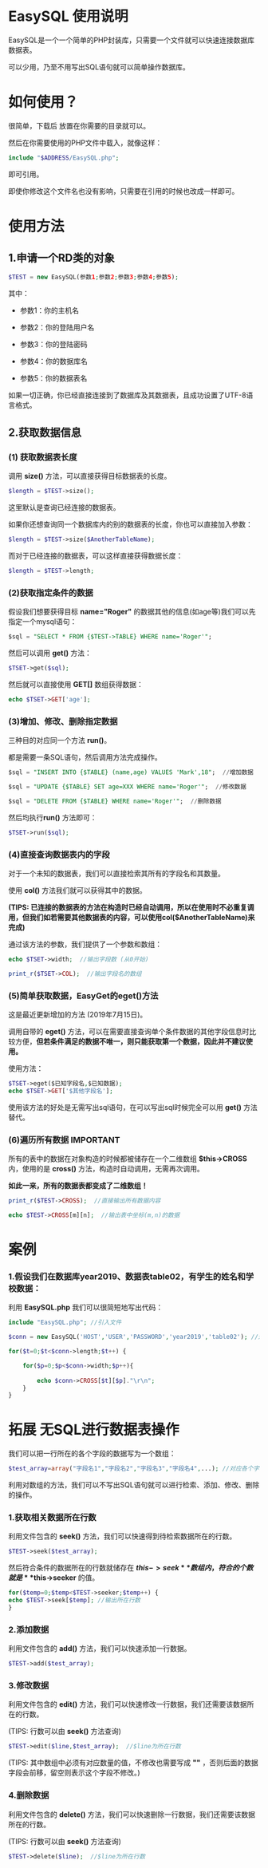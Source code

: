 EasySQL 使用说明
=====
EasySQL是一个一个简单的PHP封装库，只需要一个文件就可以快速连接数据库数据表。

可以少用，乃至不用写出SQL语句就可以简单操作数据库。

# 如何使用？
很简单，下载后 放置在你需要的目录就可以。

然后在你需要使用的PHP文件中载入，就像这样：
```PHP
include "$ADDRESS/EasySQL.php"; 
```
即可引用。

即使你修改这个文件名也没有影响，只需要在引用的时候也改成一样即可。

# 使用方法

## 1.申请一个RD类的对象
```PHP
$TEST = new EasySQL(参数1;参数2;参数3;参数4;参数5);
```
其中：

* 参数1：你的主机名

* 参数2：你的登陆用户名

* 参数3：你的登陆密码

* 参数4：你的数据库名

* 参数5：你的数据表名

如果一切正确，你已经直接连接到了数据库及其数据表，且成功设置了UTF-8语言格式。

## 2.获取数据信息

### (1) 获取数据表长度

调用 **size()** 方法，可以直接获得目标数据表的长度。

```PHP
$length = $TEST->size();
```

这里默认是查询已经连接的数据表。

如果你还想查询同一个数据库内的别的数据表的长度，你也可以直接加入参数：

```PHP
$length = $TEST->size($AnotherTableName);
```

而对于已经连接的数据表，可以这样直接获得数据长度：

```PHP
$length = $TEST->length;
```

### (2)获取指定条件的数据

假设我们想要获得目标 **name="Roger"** 的数据其他的信息(如age等)我们可以先指定一个mysql语句：

```SQL
$sql = "SELECT * FROM {$TEST->TABLE} WHERE name='Roger'";
```

然后可以调用 **get()** 方法：

```PHP
$TSET->get($sql);
```

然后就可以直接使用 **GET[]** 数组获得数据：

```PHP
echo $TSET->GET['age'];
```

### (3)增加、修改、删除指定数据

三种目的对应同一个方法 **run()**。

都是需要一条SQL语句，然后调用方法完成操作。

```SQL
$sql = "INSERT INTO {$TABLE} (name,age) VALUES 'Mark',18";  //增加数据
```

```SQL
$sql = "UPDATE {$TABLE} SET age=XXX WHERE name='Roger'";  //修改数据
```

```SQL
$sql = "DELETE FROM {$TABLE} WHERE name='Roger'";  //删除数据
```

然后均执行**run()** 方法即可：

```PHP
$TSET->run($sql);
```

### (4)直接查询数据表内的字段

对于一个未知的数据表，我们可以直接检索其所有的字段名和其数量。

使用 **col()** 方法我们就可以获得其中的数据。

**(TIPS: 已连接的数据表的方法在构造时已经自动调用，所以在使用时不必重复调用，但我们如若需要其他数据表的内容，可以使用col($AnotherTableName)来完成)**

通过该方法的参数，我们提供了一个参数和数组：

```PHP
echo $TSET->width;  //输出字段数 (从0开始)
```

```PHP
print_r($TSET->COL);  //输出字段名的数组 
```
### (5)简单获取数据，EasyGet的eget()方法

这是最近更新增加的方法 (2019年7月15日)。

调用自带的 **eget()** 方法，可以在需要直接查询单个条件数据的其他字段信息时比较方便，**但若条件满足的数据不唯一，则只能获取第一个数据，因此并不建议使用。**

使用方法：

```PHP
$TSET->eget($已知字段名,$已知数据);  
echo $TSET->GET['$其他字段名'];
```

使用该方法的好处是无需写出sql语句，在可以写出sql时候完全可以用 **get()** 方法替代。

### (6)遍历所有数据 IMPORTANT

所有的表中的数据在对象构造的时候都被储存在一个二维数组 **$this->CROSS** 内，使用的是 **cross()** 方法，构造时自动调用，无需再次调用。

**如此一来，所有的数据表都变成了二维数组！**

```PHP
print_r($TEST->CROSS);  //直接输出所有数据内容
```

```PHP
echo $TEST->CROSS[m][n];  //输出表中坐标(m,n)的数据
```

# 案例

### 1.假设我们在数据库year2019、数据表table02，有学生的姓名和学校数据：

利用 **EasySQL.php** 我们可以很简短地写出代码：

```PHP
include "EasySQL.php"; //引入文件

$conn = new EasySQL('HOST','USER','PASSWORD','year2019','table02'); //连接数据库

for($t=0;$t<$conn->length;$t++) {

    for($p=0;$p<$conn->width;$p++){
    
        echo $conn->CROSS[$t][$p]."\r\n";
    }
}
```

# 拓展 无SQL进行数据表操作

我们可以把一行所在的各个字段的数据写为一个数组：

```PHP
$test_array=array("字段名1","字段名2","字段名3","字段名4",...); //对应各个字段的数据，若不修改则留空
```

利用对数组的方法，我们可以不写出SQL语句就可以进行检索、添加、修改、删除的操作。

### 1.获取相关数据所在行数

利用文件包含的 **seek()** 方法，我们可以快速得到待检索数据所在的行数。

```PHP
$TEST->seek($test_array);
```
然后符合条件的数据所在的行数就储存在 **$this->seek** 数组内，符合的个数就是 **$this->seeker** 的值。

```PHP
for($temp=0;$temp<$TEST->seeker;$temp++) {
echo $TEST->seek[$temp]; //输出所在行数
}
```

### 2.添加数据

利用文件包含的 **add()** 方法，我们可以快速添加一行数据。

```PHP
$TEST->add($test_array);
```

### 3.修改数据

利用文件包含的 **edit()** 方法，我们可以快速修改一行数据，我们还需要该数据所在的行数。

(TIPS: 行数可以由 **seek()** 方法查询)

```PHP
$TEST->edit($line,$test_array);  //$line为所在行数
```

(TIPS: 其中数组中必须有对应数量的值，不修改也需要写成 **""** ，否则后面的数据字段会前移，留空则表示这个字段不修改。)

### 4.删除数据

利用文件包含的 **delete()** 方法，我们可以快速删除一行数据，我们还需要该数据所在的行数。

(TIPS: 行数可以由 **seek()** 方法查询)

```PHP
$TEST->delete($line);  //$line为所在行数
```
